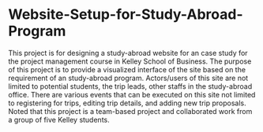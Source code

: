 # Website-Setup-for-Study-Abroad-Program
This project is for designing a study-abroad website for an case study for the project management course in Kelley School of Business. The purpose of this project is to provide a visualized interface of the site based on the requirement of an study-abroad program. Actors/users of this site are not limited to potential students, the trip leads, other staffs in the study-abroad office. There are various events that can be executed on this site not limited to registering for trips, editing trip details, and adding new trip proposals. Noted that this project is a team-based project and collaborated work from a group of five Kelley students. 
